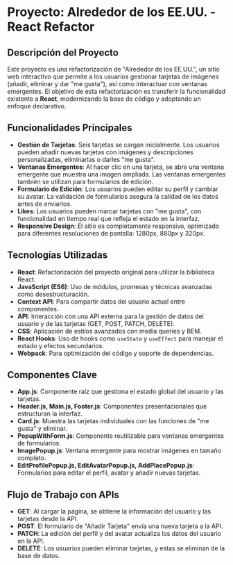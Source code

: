 # Proyecto: **Alrededor de los EE.UU. - React Refactor**

## Descripción del Proyecto

Este proyecto es una refactorización de "Alrededor de los EE.UU.", un sitio web interactivo que permite a los usuarios gestionar tarjetas de imágenes (añadir, eliminar y dar "me gusta"), así como interactuar con ventanas emergentes. El objetivo de esta refactorización es transferir la funcionalidad existente a **React**, modernizando la base de código y adoptando un enfoque declarativo.

## Funcionalidades Principales

- **Gestión de Tarjetas**: Seis tarjetas se cargan inicialmente. Los usuarios pueden añadir nuevas tarjetas con imágenes y descripciones personalizadas, eliminarlas o darles "me gusta".
- **Ventanas Emergentes**: Al hacer clic en una tarjeta, se abre una ventana emergente que muestra una imagen ampliada. Las ventanas emergentes también se utilizan para formularios de edición.
- **Formulario de Edición**: Los usuarios pueden editar su perfil y cambiar su avatar. La validación de formularios asegura la calidad de los datos antes de enviarlos.
- **Likes**: Los usuarios pueden marcar tarjetas con "me gusta", con funcionalidad en tiempo real que refleja el estado en la interfaz.
- **Responsive Design**: El sitio es completamente responsivo, optimizado para diferentes resoluciones de pantalla: 1280px, 880px y 320px.

## Tecnologías Utilizadas

- **React**: Refactorización del proyecto original para utilizar la biblioteca React.
- **JavaScript (ES6)**: Uso de módulos, promesas y técnicas avanzadas como desestructuración.
- **Context API**: Para compartir datos del usuario actual entre componentes.
- **API**: Interacción con una API externa para la gestión de datos del usuario y de las tarjetas (GET, POST, PATCH, DELETE).
- **CSS**: Aplicación de estilos avanzados con media queries y BEM.
- **React Hooks**: Uso de hooks como `useState` y `useEffect` para manejar el estado y efectos secundarios.
- **Webpack**: Para optimización del código y soporte de dependencias.

## Componentes Clave

- **App.js**: Componente raíz que gestiona el estado global del usuario y las tarjetas.
- **Header.js, Main.js, Footer.js**: Componentes presentacionales que estructuran la interfaz.
- **Card.js**: Muestra las tarjetas individuales con las funciones de "me gusta" y eliminar.
- **PopupWithForm.js**: Componente reutilizable para ventanas emergentes de formularios.
- **ImagePopup.js**: Ventana emergente para mostrar imágenes en tamaño completo.
- **EditProfilePopup.js, EditAvatarPopup.js, AddPlacePopup.js**: Formularios para editar el perfil, avatar y añadir nuevas tarjetas.

## Flujo de Trabajo con APIs

- **GET**: Al cargar la página, se obtiene la información del usuario y las tarjetas desde la API.
- **POST**: El formulario de "Añadir Tarjeta" envía una nueva tarjeta a la API.
- **PATCH**: La edición del perfil y del avatar actualiza los datos del usuario en la API.
- **DELETE**: Los usuarios pueden eliminar tarjetas, y estas se eliminan de la base de datos.

